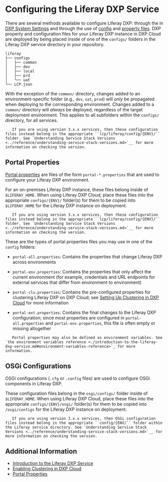 # Configuring the Liferay DXP Service

There are several methods available to configure Liferay DXP: through the in [DXP System Settings](https://learn.liferay.com/dxp/7.x/en/system-administration/configuring-liferay/system-settings.html) and through the use of [config](https://learn.liferay.com/dxp/7.x/en/system-administration/configuring-liferay/configuration-files-and-factories/using-configuration-files.html) and [property files](https://learn.liferay.com/dxp/7.x/en/installation-and-upgrades/reference/portal-properties.html). DXP property and configuration files for your Liferay DXP instance in DXP Cloud are deployed by being placed inside of one of the `configs/` folders in the Liferay DXP service directory in your repository.

```
liferay
├── configs
│   ├── common
│   ├── dev
│   ├── local
│   ├── prd
│   └── uat
└── LCP.json
```

With the exception of the `common/` directory, changes added to an environment-specific folder (e.g., `dev`, `uat`, `prod`) will _only_ be propagated when deploying to the corresponding environment. Changes added to a `common/` directory will _always_ be deployed, regardless of the target deployment environment. This applies to all subfolders within the `configs/` directory, for all services.

```note::
   If you are using version 3.x.x services, then these configuration files instead belong in the appropriate ``lcp/liferay/config/{ENV}/`` folder. See `Understanding Service Stack Versions <../reference/understanding-service-stack-versions.md>`__ for more information on checking the version.
```

## Portal Properties

[Portal properties](https://learn.liferay.com/dxp/7.x/en/installation-and-upgrades/reference/portal-properties.html) are files of the form `portal-*.properties` that are used to configure your Liferay DXP environment.

For an on-premises Liferay DXP instance, these files belong inside of `$LIFERAY_HOME`. When using Liferay DXP Cloud, place these files into the appropriate `configs/{ENV}/` folder(s) for them to be copied into `$LIFERAY_HOME` for the Liferay DXP instance on deployment.

```note::
   If you are using version 3.x.x services, then these configuration files instead belong in the appropriate ``lcp/liferay/config/{ENV}/`` folder. See `Understanding Service Stack Versions <../reference/understanding-service-stack-versions.md>`__ for more information on checking the version.
```

These are the types of portal properties files you may use in one of the `config` folders:

-   `portal-all.properties`: Contains the properties that change Liferay DXP across environments

-   `portal-env.properties`: Contains the properties that only affect the current environment (for example, credentials and URL endpoints for external services that differ from environment to environment)

-   `portal-clu.properties`: Contains the pre-configured properties for clustering Liferay DXP on DXP Cloud; see [Setting Up Clustering in DXP Cloud](./setting-up-clustering-in-dxp-cloud.md) for more information

-   `portal-ext.properties`: Contains the final changes to the Liferay DXP configuration; since most properties are configured in `portal-all.properties` and `portal-env.properties`, this file is often empty or missing altogether

```note::
   Portal properties may also be defined as environment variables. See `the environment variables reference <./introduction-to-the-liferay-dxp-service.md#environment-variables-reference>`_ for more information.
```

## OSGi Configurations

OSGi configurations (`.cfg` or `.config` files) are used to configure OSGi components in Liferay DXP.

These configuration files belong in the `osgi/configs/` folder inside of `$LIFERAY_HOME`. When using Liferay DXP Cloud, place these files into the appropriate `configs/{ENV}/osgi/` folder(s) for them to be copied into `/osgi/configs` for the Liferay DXP instance on deployment.

```note::
   If you are using version 3.x.x services, then OSGi configuration files instead belong in the appropriate ``config/{ENV/`` folder within the Liferay service directory. See `Understanding Service Stack Versions <../reference/understanding-service-stack-versions.md>`__ for more information on checking the version.
```

## Additional Information

-   [Introduction to the Liferay DXP Service](./introduction-to-the-liferay-dxp-service.md)
-   [Enabling Clustering in DXP Cloud](./setting-up-clustering-in-dxp-cloud.md)
-   [Portal Properties](https://learn.liferay.com/dxp/7.x/en/installation-and-upgrades/reference/portal-properties.html)
